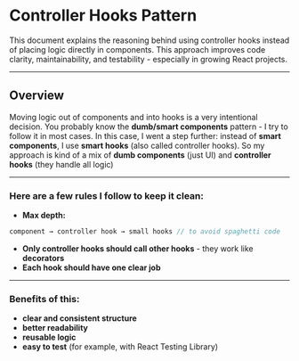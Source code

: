 # Controller Hooks Pattern

This document explains the reasoning behind using controller hooks instead of placing logic directly in components. This approach improves code clarity, maintainability, and testability - especially in growing React projects.

---

## Overview

Moving logic out of components and into hooks is a very intentional decision.
You probably know the **dumb/smart components** pattern - I try to follow it in most cases. In this case, I went a step further: instead of **smart components**, I use **smart hooks** (also called controller hooks). So my approach is kind of a mix of **dumb components** (just UI) and **controller hooks** (they handle all logic)

---
### Here are a few rules I follow to keep it clean:
- **Max depth:**
```typescript
component → controller hook → small hooks // to avoid spaghetti code
```
- **Only controller hooks should call other hooks** - they work like **decorators**
- **Each hook should have one clear job**

---
### Benefits of this:

- **clear and consistent structure**
- **better readability**
- **reusable logic**
- **easy to test** (for example, with React Testing Library)